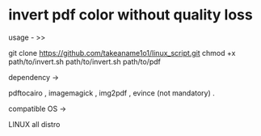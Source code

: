 # invert pdf color without quality loss

usage  - >> 

git clone https://github.com/takeaname1o1/linux_script.git
chmod +x path/to/invert.sh
path/to/invert.sh  path/to/pdf  


dependency ->

pdftocairo ,  imagemagick , img2pdf , evince (not mandatory) .


compatible OS -> 

LINUX all distro 

